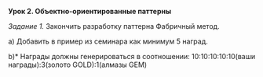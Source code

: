 **Урок 2. Объектно-ориентированные паттерны**

*Задание 1.* Закончить разработку паттерна Фабричный метод.

a) Добавить в пример из семинара как минимум 5 наград.


b)* Награды должны генерироваться в соотношении: 10:10:10:10:10(ваши награды):3(золото GOLD):1(алмазы GEM)